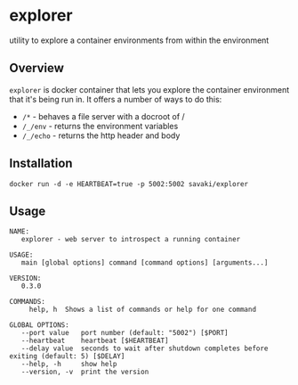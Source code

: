 # explorer

utility to explore a container environments from within the environment

## Overview

```explorer``` is docker container that lets you explore the container environment that it's being 
run in.  It offers a number of ways to do this:

* ```/*``` - behaves a file server with a docroot of /
* ```/_/env``` - returns the environment variables
* ```/_/echo``` - returns the http header and body 

## Installation

```
docker run -d -e HEARTBEAT=true -p 5002:5002 savaki/explorer 
```

## Usage

```
NAME:
   explorer - web server to introspect a running container

USAGE:
   main [global options] command [command options] [arguments...]

VERSION:
   0.3.0

COMMANDS:
     help, h  Shows a list of commands or help for one command

GLOBAL OPTIONS:
   --port value   port number (default: "5002") [$PORT]
   --heartbeat    heartbeat [$HEARTBEAT]
   --delay value  seconds to wait after shutdown completes before exiting (default: 5) [$DELAY]
   --help, -h     show help
   --version, -v  print the version
```
